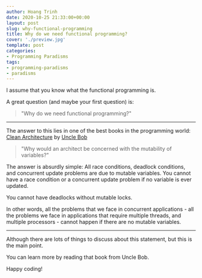```yaml
---
author: Hoang Trinh
date: 2020-10-25 21:33:00+00:00
layout: post
slug: why-functional-programming
title: Why do we need functional programming?
cover: './preview.jpg'
template: post
categories:
- Programming Paradisms
tags:
- programming-paradisms
- paradisms
---
```


I assume that you know what the functional programming is.

A great question (and maybe your first question) is:

> "Why do we need functional programming?"

---

The answer to this lies in one of the best books in the programming world: [Clean Architecture](https://www.amazon.com/Clean-Architecture-Craftsmans-Software-Structure/dp/0134494164) by [Uncle Bob](http://cleancoder.com/)

> "Why would an architect be concerned with the mutability of variables?"

The answer is absurdly simple: All race conditions, deadlock conditions, and concurrent update problems are due to mutable variables. You cannot have a race condition or a concurrent update problem if no variable is ever updated.

You cannot have deadlocks without mutable locks.

In other words, all the problems that we face in concurrent applications - all the problems we face in applications that require multiple threads, and multiple processors - cannot happen if there are no mutable variables.

---

Although there are lots of things to discuss about this statement, but this is the main point.

You can learn more by reading that book from Uncle Bob.

Happy coding!

